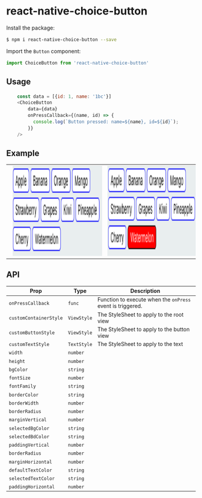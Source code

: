 # react-native-choice-button
Install the package:

```bash
$ npm i react-native-choice-button --save
```

Import the ``Button`` component:

```javascript
import ChoiceButton from 'react-native-choice-button'
```

## Usage

```javascript
    const data = [{id: 1, name: '1bc'}]
    <ChoiceButton  
        data={data}
        onPressCallback={(name, id) => {
          console.log(`Button pressed: name=${name}, id=${id}`);
        }}
    />
```

## Example
<table>
   <tr>
      <td>
          <img src="./assets/default-button.png" width="320" height="240" style="margin-left:10px" />
      </td>
      <td>
          <img src="./assets/selected-button.png" width="320" height="240" style="margin-left:10px" />
      </td>
    </tr>
</table>

## API

| Prop | Type | Description |
|------|------|-------------|
| ``onPressCallback`` | ``func`` | Function to execute when the ``onPress`` event is triggered. |
| ``customContainerStyle`` | ``ViewStyle`` | The StyleSheet to apply to the root view |
| ``customButtonStyle`` | ``ViewStyle`` | The StyleSheet to apply to the button view |
| ``customTextStyle`` | ``TextStyle`` | The StyleSheet to apply to the text |
| ``width`` | ``number`` |                                 |
| ``height`` | ``number`` |                                |
| ``bgColor`` | ``string`` |                               |
| ``fontSize`` | ``number`` |                              |
| ``fontFamily`` | ``string`` |                            |
| ``borderColor`` | ``string`` |                           |
| ``borderWidth`` | ``number`` |                           |
| ``borderRadius`` | ``number`` |                          |
| ``marginVertical`` | ``number`` |                        |
| ``selectedBgColor`` | ``string`` |                       |
| ``selectedBdColor`` | ``string`` |                       |
| ``paddingVertical`` | ``number`` |                       |
| ``borderRadius`` | ``number`` |                          |
| ``marginHorizontal`` | ``number`` |                      |
| ``defaultTextColor`` | ``string`` |                      |
| ``selectedTextColor`` | ``string`` |                     |
| ``paddingHorizontal`` | ``number`` |                     |